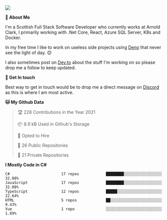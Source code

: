 <img src="https://github.com/jasonhughes94/jasonhughes94/blob/main/header.png?raw=true">

**:tangerine: About Me**

I'm a Scottish Full Stack Software Developer who currently works at Arnold Clark, I primarily working with .Net Core, React, Azure SQL Server, K8s and Docker.

In my free time I like to work on useless side projects using [Deno](https://deno.land/) that never see the light of day. 😊

I also sometimes post on [Dev.to](https://dev.to/jasonhughes94) about the stuff I'm working on so please drop me a follow to keep updated.

**:speech_balloon: Get In touch**

Best way to get in touch would be to drop me a direct message on [Discord](https://discordapp.com/users/206498666976903169) as this is where I am most active.

<!--START_SECTION:waka-->
**🐱 My Github Data** 

> 🏆 228 Contributions in the Year 2021
 > 
> 📦 8.9 kB Used in Github's Storage 
 > 
> 💼 Opted to Hire
 > 
> 📜 26 Public Repositories 
 > 
> 🔑 21 Private Repositories  
 > 
**I Mostly Code in C#** 

```text
C#                       17 repos            ████████░░░░░░░░░░░░░░░░░   32.08% 
JavaScript               17 repos            ████████░░░░░░░░░░░░░░░░░   32.08% 
TypeScript               12 repos            █████░░░░░░░░░░░░░░░░░░░░   22.64% 
HTML                     5 repos             ██░░░░░░░░░░░░░░░░░░░░░░░   9.43% 
Vue                      1 repo              ░░░░░░░░░░░░░░░░░░░░░░░░░   1.89%

```



<!--END_SECTION:waka-->
